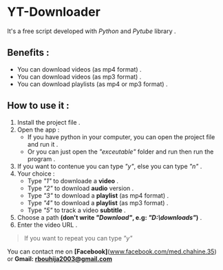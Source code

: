 # **YT-Downloader**
It's a free script developed with _Python_ and _Pytube_ library .

## **Benefits :**
* You can download videos (as mp4 format) .
* You can download videos (as mp3 format) .
* You can download playlists (as mp4 or mp3 format) .

## **How to use it :**
1. Install the project file .
2. Open the app :
   - If you have python in your computer, you can open the project file and run it .
   - Or you can just open the _"exceutable"_ folder and run then run the program .
3. If you want to contenue you can type _"y"_, else you can type _"n"_ .
4. Your choice :
   - Type _"1"_ to downloade a **video** .
   - Type _"2"_ to download **audio** version .
   - Type _"3"_ to download a **playlist** (as mp4 format) .
   - Type _"4"_ to download a **playlist** (as mp3 format) .
   - Type _"5"_ to track a video **subtitle** .
5. Choose a path **(don't write _"Download"_, e.g: _"D:\downloads"_)** .
6. Enter the video URL .
> If you want to repeat you can type _"y"_

You can contact me on **[Facebook]**(www.facebook.com/med.chahine.35) or **Gmail: rbouhija2003@gmail.com**
